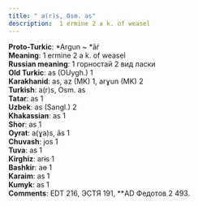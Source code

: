 ```yaml
---
title: " a(r)s, Osm. as"
description:  1 ermine 2 a k. of weasel
---
```


<strong>Proto-Turkic</strong>:  *Argun ~ *āŕ<br>
<strong>Meaning</strong>:  1 ermine 2 a k. of weasel<br>
<strong>Russian meaning</strong>:  1 горностай 2 вид ласки<br>
<strong>Old Turkic</strong>:  as (OUygh.) 1<br>
<strong>Karakhanid</strong>:  as, az (MK) 1, arɣun (MK) 2<br>
<strong>Turkish</strong>:  a(r)s, Osm. as<br>
<strong>Tatar</strong>:  as 1<br>
<strong>Uzbek</strong>:  as (Sangl.) 2<br>
<strong>Khakassian</strong>:  as 1<br>
<strong>Shor</strong>:  as 1<br>
<strong>Oyrat</strong>:  a(ɣa)s, ās 1<br>
<strong>Chuvash</strong>:  jos 1<br>
<strong>Tuva</strong>:  as 1<br>
<strong>Kirghiz</strong>:  arɨs 1<br>
<strong>Bashkir</strong>:  aɵ 1<br>
<strong>Karaim</strong>:  as 1<br>
<strong>Kumyk</strong>:  as 1<br>
<strong>Comments</strong>:  EDT 216, ЭСТЯ 191, **AD Федотов 2 493.<br>


